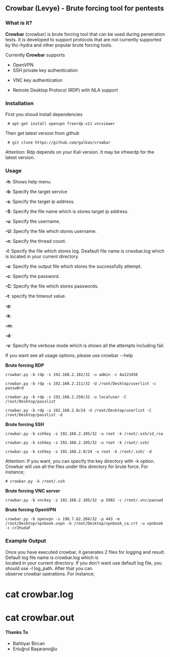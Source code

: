 ## Crowbar (Levye) - Brute forcing tool for pentests
 

### What is it?

**Crowbar** (crowbar) is brute forcing tool that can be used during penetration tests. It is developed to support protocols that are not currently supported by thc-hydra and other popular brute forcing tools. 

Currently **Crowbar** supports  
- OpenVPN
- SSH private key authentication
+ VNC key authentication
* Remote Desktop Protocol (RDP) with NLA support

### Installation

First you shoud install dependencies
```
 # apt-get install openvpn freerdp-x11 vncviewer
```

Then get latest version from github  
```
 # git clone https://github.com/galkan/crowbar 
```

Attention: Rdp depends on your Kali version. It may be xfreerdp for the latest version.

### Usage

**-h**: Shows help menu.

**-b**: Specify the target service

**-s**: Specify the target ip address.

**-S**: Specify the file name which is stores target ip address.

**-u**: Specify the username.

**-U**: Specify the file which stores username.

**-n**: Specify the thread count.

**-l**: Specify the file which stores log. Deafault file name is crwobar.log which is located in your current directory

**-o**: Specify the output file which stores the successfully attempt.

**-c**: Specify the password.

**-C**: Specify the file which stores passwords.

**-t**: specify the timeout value.

**-p**: 

**-k**: 

**-m**: 

**-d**: 

**-v**: Specify the verbose mode which is shows all the attempts including fail.


If you want see all usage options, please use crowbar --help 

**Brute forcing RDP**  
```
crowbar.py -b rdp -s 192.168.2.182/32 -u admin -c Aa123456
```

```
crowbar.py -b rdp -s 192.168.2.211/32 -U /root/Desktop/userlist -c passw0rd
```

```
crowbar.py -b rdp -s 192.168.2.250/32 -u localuser -C /root/Desktop/passlist
```

```
crowbar.py -b rdp -s 192.168.2.0/24 -U /root/Desktop/userlist -C /root/Desktop/passlist -d
```

**Brute forcing SSH**  
```
crowbar.py -b sshkey -s 192.168.2.105/32 -u root -k /root/.ssh/id_rsa
```

```
crowbar.py -b sshkey -s 192.168.2.105/32 -u root -k /root/.ssh/
```

```
crowbar.py -b sshkey -s 192.168.2.0/24 -u root -k /root/.ssh/ -d
```

Attention: If you want, you can specify the key directory with -k option. Crowbar will use all the files under this directory for brute force. For instance;

 ``# crowbar.py -k /root/.ssh``

**Brute forcing VNC server**  

```
crowbar.py -b vnckey -s 192.168.2.105/32 -p 5902 -c /root/.vnc/passwd 
```

**Brute forcing OpenVPN**  

```
crowbar.py -b openvpn -s 198.7.62.204/32 -p 443 -m /root/Desktop/vpnbook.ovpn -k /root/Desktop/vpnbook_ca.crt -u vpnbook -c cr2hudaF
```

### Example Output

 Once you have executed crowbar, it generates 2 files for logging and result. Default log file name is crowbar.log which is    
 located in your current directory. If you don't want use default log file, you should use -l log_path. After that you can   
 observe crowbar operations. For instance;

 # cat crowbar.log

 # cat crowbar.out


#### Thanks To
 
 - Bahtiyar Bircan
 - Ertuğrul Başaranoğlu
